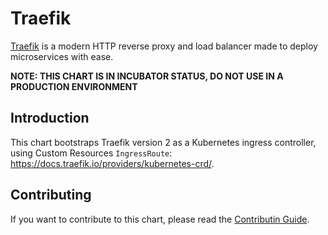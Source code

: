 # Traefik

[Traefik](https://traefik.io/) is a modern HTTP reverse proxy and load balancer made to deploy
microservices with ease.

**NOTE: THIS CHART IS IN INCUBATOR STATUS, DO NOT USE IN A PRODUCTION ENVIRONMENT**

## Introduction

This chart bootstraps Traefik version 2 as a Kubernetes ingress controller,
using Custom Resources `IngressRoute`: <https://docs.traefik.io/providers/kubernetes-crd/>.

## Contributing

If you want to contribute to this chart, please read the [Contributin Guide](./CONTRIBUTING.md).
